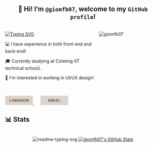 ##  <div align="center"> 👋 Hi! I’m `@giomfb07`, welcome to my `GitHub profile`!</div>
  <br>
  <div>
<a href="https://git.io/typing-svg"><img src="https://readme-typing-svg.herokuapp.com?font=Fira+Code&size=19&duration=3500&pause=1000&color=85644a&width=587&separator=%3E&lines=System.out.println(%22Hello%2C+World!%22);%3ESELECT+nome++FROM+pessoas++WHERE+nome+%3D+'Giovanna';" alt="Typing SVG" />
</a>
 <img align="right" alt="giomfb07" width="200" height="200" src="https://i.pinimg.com/736x/7c/2b/33/7c2b33034ed555b8be4e59af221b1249.jpg">
 </div>

<div>
<p>💻 I have experience in both front-end and back-end!</p>

<p>🎓 Currently studying at Cotemig (IT technical school).</p>

<p>🎨  I'm interested in working in UI/UX design!</p>
</div>

<div  align="left" style="margin-top: 50px";>
<a href="https://www.linkedin.com/in/giovanna-marques-freire-barbosa-1a2155307/" target="_blank" style="margin-right: 20px;">
    <img src="LINKEDIN.png" alt="LinkedIn Badge" width="90" height="30" />
</a>
  <a href="mailto:giomfbarbosa@gmail.com" target="_blank" style="margin-right: 20px;">
     <img src="EMAIL.png" alt="Email Badge" width="90" height="30" />
</a>
 </div> 

##  📊 Stats  

<br>
<div align="center">
<img width="29%" src="https://github-readme-stats.vercel.app/api/top-langs/?username=giomfb07&cardType=github&bg_color=00000000&Text=000&title_color=85644a&border_color=dbd4cc&card_width=200" alt="readme-typing-svg">

  <a href="https://awesome-github-stats.azurewebsites.net/index.html??cardType=github&theme=tokyonight&preferLogin=true&Background=dbd4cc&Text=dbd4cc&Title=FFA4C7&Ring=dbd4cc&Border=dbd4cc">
    <img   width="48%" alt="giomfb07's GitHub Stats" src="https://awesome-github-stats.azurewebsites.net/user-stats/giomfb07?cardType=github&theme=tokyonight&preferLogin=true&Background=00000000&Text=85644a&Title=85644a&Ring=dbd4cc&Border=85644a" />
  </a>
</p>
</div>




 

